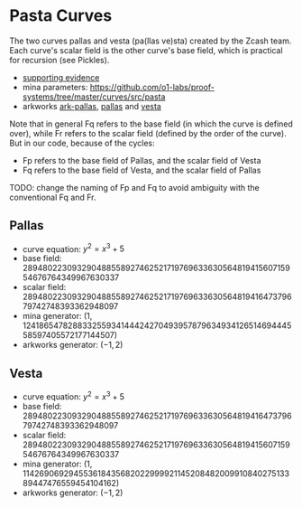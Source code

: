 # Pasta Curves

The two curves pallas and vesta (pa(llas ve)sta) created by the Zcash team.
Each curve's scalar field is the other curve's base field, which is practical for recursion (see Pickles).

* [supporting evidence](https://github.com/zcash/pasta)
* mina parameters: https://github.com/o1-labs/proof-systems/tree/master/curves/src/pasta
* arkworks [ark-pallas](https://docs.rs/ark-pallas/0.3.0/ark_pallas/), [pallas](https://github.com/arkworks-rs/curves/tree/master/pallas) and [vesta](https://github.com/arkworks-rs/curves/tree/master/vesta)

Note that in general Fq refers to the base field (in which the curve is defined over), while Fr refers to the scalar field (defined by the order of the curve).
But in our code, because of the cycles:

* Fp refers to the base field of Pallas, and the scalar field of Vesta
* Fq refers to the base field of Vesta, and the scalar field of Pallas

TODO: change the naming of Fp and Fq to avoid ambiguity with the conventional Fq and Fr.

## Pallas

* curve equation: $y^2 = x^3 + 5$
* base field: $28948022309329048855892746252171976963363056481941560715954676764349967630337$
* scalar field: $28948022309329048855892746252171976963363056481941647379679742748393362948097$
* mina generator: $(1, 12418654782883325593414442427049395787963493412651469444558597405572177144507)$
* arkworks generator: $(-1, 2)$


## Vesta

* curve equation: $y^2 = x^3 + 5$
* base field: $28948022309329048855892746252171976963363056481941647379679742748393362948097$
* scalar field: $28948022309329048855892746252171976963363056481941560715954676764349967630337$
* mina generator: $(1, 11426906929455361843568202299992114520848200991084027513389447476559454104162)$
* arkworks generator: $(-1, 2)$
